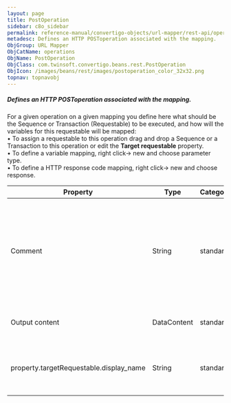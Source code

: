 ```yaml
---
layout: page
title: PostOperation
sidebar: c8o_sidebar
permalink: reference-manual/convertigo-objects/url-mapper/rest-api/operations/postoperation/
metadesc: Defines an HTTP POSToperation associated with the mapping.   For a given operation on a given mapping you define here what should be the Sequence or T
ObjGroup: URL Mapper
ObjCatName: operations
ObjName: PostOperation
ObjClass: com.twinsoft.convertigo.beans.rest.PostOperation
ObjIcon: /images/beans/rest/images/postoperation_color_32x32.png
topnav: topnavobj
---
```

##### Defines an HTTP POSToperation associated with the mapping. 

For a given operation on a given mapping you define here what should be the Sequence or Transaction (Requestable) to be executed, and how will the variables for this requestable will be mapped:<br/>• To assign a requestable to this operation drag and drop a Sequence or a Transaction to this operation or edit the <b>Target requestable</b> property.<br/>• To define a variable mapping, right click-> new and choose parameter type. <br/>• To define a HTTP response code mapping, right click-> new and choose response. <br/>

Property | Type | Category | Description
--- | --- | --- | ---
Comment | String | standard | Describes the object comment to include in the documentation report.<br/>This property generally contains an explanation about the object.
Output content | DataContent | standard | Defines the data output content for the operation.<br/>
property.targetRequestable.display_name | String | standard | Defines the target sequence or transaction to request for the operation.<br/>

